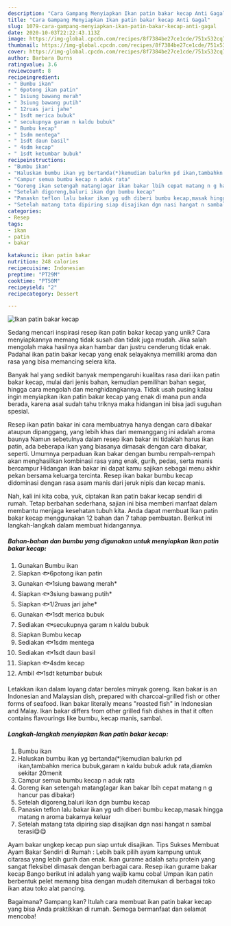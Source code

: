 ```yaml
---
description: "Cara Gampang Menyiapkan Ikan patin bakar kecap Anti Gagal"
title: "Cara Gampang Menyiapkan Ikan patin bakar kecap Anti Gagal"
slug: 1079-cara-gampang-menyiapkan-ikan-patin-bakar-kecap-anti-gagal
date: 2020-10-03T22:22:43.113Z
image: https://img-global.cpcdn.com/recipes/8f7384be27ce1cde/751x532cq70/ikan-patin-bakar-kecap-foto-resep-utama.jpg
thumbnail: https://img-global.cpcdn.com/recipes/8f7384be27ce1cde/751x532cq70/ikan-patin-bakar-kecap-foto-resep-utama.jpg
cover: https://img-global.cpcdn.com/recipes/8f7384be27ce1cde/751x532cq70/ikan-patin-bakar-kecap-foto-resep-utama.jpg
author: Barbara Burns
ratingvalue: 3.6
reviewcount: 8
recipeingredient:
- " Bumbu ikan"
- " 6potong ikan patin"
- " 1siung bawang merah"
- " 3siung bawang putih"
- " 12ruas jari jahe"
- " 1sdt merica bubuk"
- " secukupnya garam n kaldu bubuk"
- " Bumbu kecap"
- " 1sdm mentega"
- " 1sdt daun basil"
- " 4sdm kecap"
- " 1sdt ketumbar bubuk"
recipeinstructions:
- "Bumbu ikan"
- "Haluskan bumbu ikan yg bertanda(*)kemudian balurkn pd ikan,tambahkn merica bubuk,garam n kaldu bubuk aduk rata,diamkn sekitar 20menit"
- "Campur semua bumbu kecap n aduk rata"
- "Goreng ikan setengah matang(agar ikan bakar lbih cepat matang n g hancur pas dibakar)"
- "Setelah digoreng,baluri ikan dgn bumbu kecap"
- "Panaskn teflon lalu bakar ikan yg udh diberi bumbu kecap,masak hingga matang n aroma bakarnya keluar"
- "Setelah matang tata dipiring siap disajikan dgn nasi hangat n sambal terasi😋😋"
categories:
- Resep
tags:
- ikan
- patin
- bakar

katakunci: ikan patin bakar 
nutrition: 248 calories
recipecuisine: Indonesian
preptime: "PT29M"
cooktime: "PT50M"
recipeyield: "2"
recipecategory: Dessert

---
```



![Ikan patin bakar kecap](https://img-global.cpcdn.com/recipes/8f7384be27ce1cde/751x532cq70/ikan-patin-bakar-kecap-foto-resep-utama.jpg)

Sedang mencari inspirasi resep ikan patin bakar kecap yang unik? Cara menyiapkannya memang tidak susah dan tidak juga mudah. Jika salah mengolah maka hasilnya akan hambar dan justru cenderung tidak enak. Padahal ikan patin bakar kecap yang enak selayaknya memiliki aroma dan rasa yang bisa memancing selera kita.

Banyak hal yang sedikit banyak mempengaruhi kualitas rasa dari ikan patin bakar kecap, mulai dari jenis bahan, kemudian pemilihan bahan segar, hingga cara mengolah dan menghidangkannya. Tidak usah pusing kalau ingin menyiapkan ikan patin bakar kecap yang enak di mana pun anda berada, karena asal sudah tahu triknya maka hidangan ini bisa jadi suguhan spesial.

Resep ikan patin bakar ini cara membuatnya hanya dengan cara dibakar ataupun dipanggang, yang lebih khas dari memanggang ini adalah aroma baunya Namun sebetulnya dalam resep ikan bakar ini tidaklah harus ikan patin, ada beberapa ikan yang biasanya dimasak dengan cara dibakar, seperti. Umumnya perpaduan ikan bakar dengan bumbu rempah-rempah akan menghasilkan kombinasi rasa yang enak, gurih, pedas, serta manis bercampur Hidangan ikan bakar ini dapat kamu sajikan sebagai menu akhir pekan bersama keluarga tercinta. Resep ikan bakar bumbu kecap didominasi dengan rasa asam manis dari jeruk nipis dan kecap manis.


Nah, kali ini kita coba, yuk, ciptakan ikan patin bakar kecap sendiri di rumah. Tetap berbahan sederhana, sajian ini bisa memberi manfaat dalam membantu menjaga kesehatan tubuh kita. Anda dapat membuat Ikan patin bakar kecap menggunakan 12 bahan dan 7 tahap pembuatan. Berikut ini langkah-langkah dalam membuat hidangannya.

<!--inarticleads1-->

##### Bahan-bahan dan bumbu yang digunakan untuk menyiapkan Ikan patin bakar kecap:

1. Gunakan  Bumbu ikan
1. Siapkan  🐟6potong ikan patin
1. Gunakan  🐟1siung bawang merah*
1. Siapkan  🐟3siung bawang putih*
1. Siapkan  🐟1/2ruas jari jahe*
1. Gunakan  🐟1sdt merica bubuk
1. Sediakan  🐟secukupnya garam n kaldu bubuk
1. Siapkan  Bumbu kecap
1. Sediakan  🐟1sdm mentega
1. Sediakan  🐟1sdt daun basil
1. Siapkan  🐟4sdm kecap
1. Ambil  🐟1sdt ketumbar bubuk


Letakkan ikan dalam loyang datar beroles minyak goreng. Ikan bakar is an Indonesian and Malaysian dish, prepared with charcoal-grilled fish or other forms of seafood. Ikan bakar literally means &#34;roasted fish&#34; in Indonesian and Malay. Ikan bakar differs from other grilled fish dishes in that it often contains flavourings like bumbu, kecap manis, sambal. 

<!--inarticleads2-->

##### Langkah-langkah menyiapkan Ikan patin bakar kecap:

1. Bumbu ikan
1. Haluskan bumbu ikan yg bertanda(*)kemudian balurkn pd ikan,tambahkn merica bubuk,garam n kaldu bubuk aduk rata,diamkn sekitar 20menit
1. Campur semua bumbu kecap n aduk rata
1. Goreng ikan setengah matang(agar ikan bakar lbih cepat matang n g hancur pas dibakar)
1. Setelah digoreng,baluri ikan dgn bumbu kecap
1. Panaskn teflon lalu bakar ikan yg udh diberi bumbu kecap,masak hingga matang n aroma bakarnya keluar
1. Setelah matang tata dipiring siap disajikan dgn nasi hangat n sambal terasi😋😋


Ayam bakar ungkep kecap pun siap untuk disajikan. Tips Sukses Membuat Ayam Bakar Sendiri di Rumah : Lebih baik pilih ayam kampung untuk citarasa yang lebih gurih dan enak. Ikan gurame adalah satu protein yang sangat fleksibel dimasak dengan berbagai cara. Resep ikan gurame bakar kecap Bango berikut ini adalah yang wajib kamu coba! Umpan ikan patin berbentuk pelet memang bisa dengan mudah ditemukan di berbagai toko ikan atau toko alat pancing. 

Bagaimana? Gampang kan? Itulah cara membuat ikan patin bakar kecap yang bisa Anda praktikkan di rumah. Semoga bermanfaat dan selamat mencoba!
